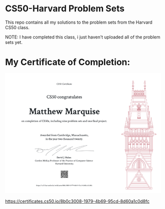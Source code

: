 # CS50-Harvard Problem Sets
This repo contains all my solutions to the problem sets from the Harvard CS50 class. 

NOTE: I have completed this class, i just haven't uploaded all of the problem sets yet. 

# My Certificate of Completion:
![Matthew's CS50x Certificate of Completion](https://github.com/MattMarquise/CS50-Harvard/blob/master/Certificate/certificateofcompletion.png)

https://certificates.cs50.io/8b0c3008-1979-4b69-95cd-8d60a1c0d8fc
